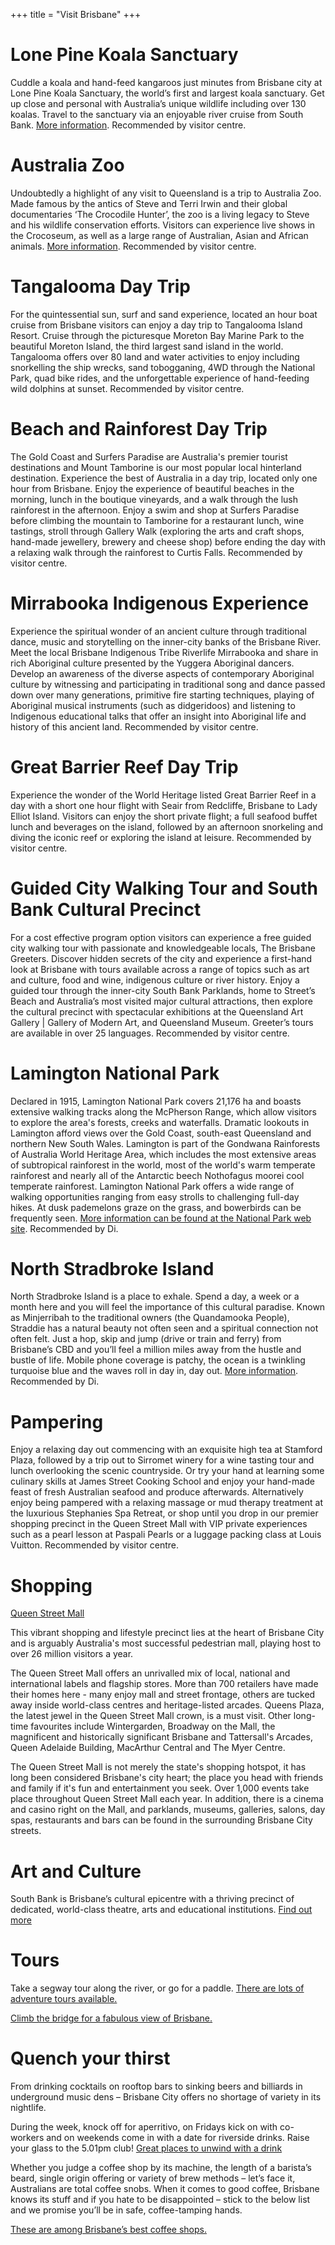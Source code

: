 +++
title = "Visit Brisbane"
+++

# Lone Pine Koala Sanctuary

Cuddle a koala and hand-feed kangaroos just minutes from Brisbane city at Lone Pine Koala Sanctuary, the world’s first and largest koala sanctuary. Get up close and personal with Australia’s unique wildlife including over 130 koalas. Travel to the sanctuary via an enjoyable river cruise from South Bank. [More information](http://koala.net/en-au/). Recommended by visitor centre. 

# Australia Zoo

Undoubtedly a highlight of any visit to Queensland is a trip to Australia Zoo. Made famous by the antics of Steve and Terri Irwin and their global documentaries ‘The Crocodile Hunter’, the zoo is a living legacy to Steve and his wildlife conservation efforts. Visitors can experience live shows in the Crocoseum, as well as a large range of Australian, Asian and African animals. [More information](http://www.australiazoo.com.au).  Recommended by visitor centre. 

# Tangalooma Day Trip

For the quintessential sun, surf and sand experience, located an hour boat cruise from Brisbane visitors can enjoy a day trip to Tangalooma Island Resort. Cruise through the picturesque Moreton Bay Marine Park to the beautiful Moreton Island, the third largest sand island in the world. Tangalooma offers over 80 land and water activities to enjoy including snorkelling the ship wrecks, sand tobogganing, 4WD through the National Park, quad bike rides, and the unforgettable experience of hand-feeding wild dolphins at sunset.  Recommended by visitor centre. 

# Beach and Rainforest Day Trip

The Gold Coast and Surfers Paradise are Australia's premier tourist destinations and Mount Tamborine is our most popular local hinterland destination. Experience the best of Australia in a day trip, located only one hour from Brisbane. Enjoy the experience of beautiful beaches in the morning, lunch in the boutique vineyards, and a walk through the lush rainforest in the afternoon. Enjoy a swim and shop at Surfers Paradise before climbing the mountain to Tamborine for a restaurant lunch, wine tastings, stroll through Gallery Walk (exploring the arts and craft shops, hand-made jewellery, brewery and cheese shop) before ending the day with a relaxing walk through the rainforest to Curtis Falls.  Recommended by visitor centre. 

# Mirrabooka Indigenous Experience
Experience the spiritual wonder of an ancient culture through traditional dance, music and storytelling on the inner-city banks of the Brisbane River. Meet the local Brisbane Indigenous Tribe Riverlife Mirrabooka and share in rich Aboriginal culture presented by the Yuggera Aboriginal dancers. Develop an awareness of the diverse aspects of contemporary Aboriginal culture by witnessing and participating in traditional song and dance passed down over many generations, primitive fire starting techniques, playing of Aboriginal musical instruments (such as didgeridoos) and listening to Indigenous educational talks that offer an insight into Aboriginal life and history of this ancient land.  Recommended by visitor centre. 

# Great Barrier Reef Day Trip
Experience the wonder of the World Heritage listed Great Barrier Reef in a day with a short one hour flight with Seair from Redcliffe, Brisbane to Lady Elliot Island. Visitors can enjoy the short private flight; a full seafood buffet lunch and beverages on the island, followed by an afternoon snorkeling and diving the iconic reef or exploring the island at leisure.  Recommended by visitor centre. 

# Guided City Walking Tour and South Bank Cultural Precinct
For a cost effective program option visitors can experience a free guided city walking tour with passionate and knowledgeable locals, The Brisbane Greeters. Discover hidden secrets of the city and experience a first-hand look at Brisbane with tours available across a range of topics such as art and culture, food and wine, indigenous culture or river history. Enjoy a guided tour through the inner-city South Bank Parklands, home to Street’s Beach and Australia’s most visited major cultural attractions, then explore the cultural precinct with spectacular exhibitions at the Queensland Art Gallery | Gallery of Modern Art, and Queensland Museum. Greeter’s tours are available in over 25 languages.  Recommended by visitor centre. 

# Lamington National Park

Declared in 1915, Lamington National Park covers 21,176 ha and boasts extensive walking tracks along the McPherson Range, which allow visitors to explore the area's forests, creeks and waterfalls. Dramatic lookouts in Lamington afford views over the Gold Coast, south-east Queensland and northern New South Wales. Lamington is part of the Gondwana Rainforests of Australia World Heritage Area, which includes the most extensive areas of subtropical rainforest in the world, most of the world's warm temperate rainforest and nearly all of the Antarctic beech Nothofagus moorei cool temperate rainforest. Lamington National Park offers a wide range of walking opportunities ranging from easy strolls to challenging full-day hikes. At dusk pademelons graze on the grass, and bowerbirds can be frequently seen. [More information can be found at the National Park web site](https://www.npsr.qld.gov.au/parks/lamington/). Recommended by Di. 

# North Stradbroke Island

North Stradbroke Island is a place to exhale. Spend a day, a week or a month here and you will feel the importance of this cultural paradise. Known as Minjerribah to the traditional owners (the Quandamooka People), Straddie has a natural beauty not often seen and a spiritual connection not often felt. Just a hop, skip and jump (drive or train and ferry) from Brisbane’s CBD and you’ll feel a million miles away from the hustle and bustle of life. Mobile phone coverage is patchy, the ocean is a twinkling turquoise blue and the waves roll in day in, day out. [More information](http://www.visitbrisbane.com.au/information/articles/destinations/things-to-do-north-stradbroke-island?sc_lang=en-au). Recommended by Di. 

# Pampering
Enjoy a relaxing day out commencing with an exquisite high tea at Stamford Plaza, followed by a trip out to Sirromet winery for a wine tasting tour and lunch overlooking the scenic countryside. Or try your hand at learning some culinary skills at James Street Cooking School and enjoy your hand-made feast of fresh Australian seafood and produce afterwards. Alternatively enjoy being pampered with a relaxing massage or mud therapy treatment at the luxurious Stephanies Spa Retreat, or shop until you drop in our premier shopping precinct in the Queen Street Mall with VIP private experiences such as a pearl lesson at Paspali Pearls or a luggage packing class at Louis Vuitton.  Recommended by visitor centre. 

# Shopping

[Queen Street Mall](https://www.visitbrisbane.com.au/the-city/things-to-do/shopping/queen-street-mall?sc_lang=en-auX)

This vibrant shopping and lifestyle precinct lies at the heart of Brisbane City and is arguably Australia's most successful pedestrian mall, playing host to over 26 million visitors a year. 

The Queen Street Mall offers an unrivalled mix of local, national and international labels and flagship stores. More than 700 retailers have made their homes here - many enjoy mall and street frontage, others are tucked away inside world-class centres and heritage-listed arcades. Queens Plaza, the latest jewel in the Queen Street Mall crown, is a must visit. Other long-time favourites include Wintergarden, Broadway on the Mall, the magnificent and historically significant Brisbane and Tattersall's Arcades, Queen Adelaide Building, MacArthur Central and The Myer Centre. 

The Queen Street Mall is not merely the state's shopping hotspot, it has long been considered Brisbane's city heart; the place you head with friends and family if it's fun and entertainment you seek. Over 1,000 events take place throughout Queen Street Mall each year. In addition, there is a cinema and casino right on the Mall, and parklands, museums, galleries, salons, day spas, restaurants and bars can be found in the surrounding Brisbane City streets. 

# Art and Culture

South Bank is Brisbane’s cultural epicentre with a thriving precinct of dedicated, world-class theatre, arts and educational institutions. [Find out more](https://www.visitbrisbane.com.au/South-Bank/Things-to-do/Art-and-Culture-in-South-Bank)

# Tours

Take a segway tour along the river, or go for a paddle. [There are lots of adventure tours available.](https://riverlife.com.au)

[Climb the bridge for a fabulous view of Brisbane.](https://storybridgeadventureclimb.com.au)

# Quench your thirst

From drinking cocktails on rooftop bars to sinking beers and billiards in underground music dens – Brisbane City offers no shortage of variety in its nightlife.

During the week, knock off for aperritivo, on Fridays kick on with co-workers and on weekends come in with a date for riverside drinks. Raise your glass to the 5.01pm club! [Great places to unwind with a drink ](https://www.visitbrisbane.com.au/the-city/news/after-work-drinks-in-brisbane-cbd?sc_lang=en-au)

Whether you judge a coffee shop by its machine, the length of a barista’s beard, single origin offering or variety of brew methods – let’s face it, Australians are total coffee snobs. When it comes to good coffee, Brisbane knows its stuff and if you hate to be disappointed – stick to the below list and we promise you’ll be in safe, coffee-tamping hands.

[These are among Brisbane’s best coffee shops.](https://www.visitbrisbane.com.au/information/articles/eat-and-drink/best-coffee-brisbane?sc_lang=en-au)
